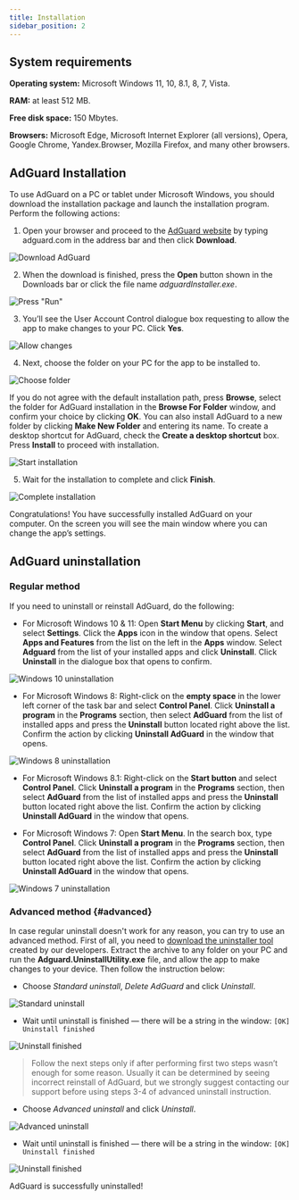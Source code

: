 ```yaml
---
title: Installation
sidebar_position: 2
---
```


## System  requirements

**Operating system:** Microsoft Windows 11, 10, 8.1, 8, 7, Vista.

**RAM:** at least 512 MB.

**Free disk space:** 150 Mbytes.

**Browsers:** Microsoft Edge, Microsoft Internet Explorer (all versions), Opera, Google Chrome, Yandex.Browser, Mozilla Firefox, and many other browsers.

## AdGuard Installation 

To use AdGuard on a PC or tablet under Microsoft Windows, you should download the installation package and launch the installation program. Perform the following actions:

1) Open your browser and proceed to the [AdGuard website](http://adguard.com) by typing adguard.com in the address bar and then click **Download**.

![Download AdGuard]()

2) When the download is finished, press the **Open** button shown in the Downloads bar or click the file name *adguardInstaller.exe*.

![Press "Run"]()

3) You’ll see the User Account Control dialogue box requesting to allow the app to make changes to your PC. Click **Yes**.

![Allow changes]()

4) Next, choose the folder on your PC for the app to be installed to.

![Choose folder]()

If you do not agree with the default installation path, press **Browse**, select the folder for AdGuard installation in the **Browse For Folder** window, and confirm your choice by clicking **OK**. You can also install AdGuard to a new folder by clicking **Make New Folder** and entering its name. To create a desktop shortcut for AdGuard, check the **Create a desktop shortcut** box. Press **Install** to proceed with installation.

![Start installation]()

5) Wait for the installation to complete and click **Finish**.

![Complete installation]()

Congratulations! You have successfully installed AdGuard on your computer. On the screen you will see the main window where you can change the app’s settings.

## AdGuard uninstallation 

### Regular method 

If you need to uninstall or reinstall AdGuard, do the following:

* For Microsoft Windows 10 & 11: Open **Start Menu** by clicking **Start**, and select **Settings**. Click the **Apps** icon in the window that opens. Select **Apps and Features** from the list on the left in the **Apps** window. Select **Adguard** from the list of your installed apps and click **Uninstall**. Click **Uninstall** in the dialogue box that opens to confirm.

![Windows 10 uninstallation](https://cdn.adguard.com/public/Adguard/kb/newscreenshots/En/Windows7.1/uninstEn.png)

* For Microsoft Windows 8: Right-click on the **empty space** in the lower left corner of the task bar and select **Control Panel**. Click **Uninstall a program** in the **Programs** section, then select **AdGuard** from the list of installed apps and press the **Uninstall** button located right above the list. Confirm the action by clicking **Uninstall AdGuard** in the window that opens.

![Windows 8 uninstallation](https://cdn.adguard.com/public/Adguard/kb/PicturesEN/windows8.png)

* For Microsoft Windows 8.1: Right-click on the **Start button** and select **Control Panel**. Click **Uninstall a program** in the **Programs** section, then select **AdGuard** from the list of installed apps and press the **Uninstall** button located right above the list. Confirm the action by clicking **Uninstall AdGuard** in the window that opens.

* For Microsoft Windows 7: Open **Start Menu**. In the search box, type **Control Panel**. Click **Uninstall a program** in the **Programs** section, then select **AdGuard** from the list of installed apps and press the **Uninstall** button located right above the list. Confirm the action by clicking **Uninstall AdGuard** in the window that opens.

![Windows 7 uninstallation](https://cdn.adguard.com/public/Adguard/kb/newscreenshots/En/Windows7.1/uninstallw7.png)

### Advanced method {#advanced}

In case regular uninstall doesn't work for any reason, you can try to use an advanced method. First of all, you need to [download the uninstaller tool](https://cdn.adguard.com/public/Adguard/tools/Uninstall_Utility.zip) created by our developers. Extract the archive to any folder on your PC and run the **Adguard.UninstallUtility.exe** file, and allow the app to make changes to your device. Then follow the instruction below:

* Choose *Standard uninstall*, *Delete AdGuard* and click *Uninstall*.

![Standard uninstall](https://cdn.adguard.com/content/kb/ad_blocker/windows/installation/standard-uninstall.png)
                                 
* Wait until uninstall is finished — there will be a string in the window:
`[OK] Uninstall finished`
                            
![Uninstall finished](https://cdn.adguard.com/public/Adguard/Ru/Articles/howtodelete/standard_uninstall.png)

> Follow the next steps only if after performing first two steps wasn’t enough for some reason. Usually it can be determined by seeing incorrect reinstall of AdGuard, but we strongly suggest contacting our support before using steps 3-4 of advanced uninstall instruction.

* Choose *Advanced uninstall* and click  *Uninstall*.

![Advanced uninstall](https://cdn.adguard.com/content/kb/ad_blocker/windows/installation/advanced-uninstall.png)
                                 
* Wait until uninstall is finished — there will be a string in the window:
`[OK] Uninstall finished`

![Uninstall finished](https://cdn.adguard.com/public/Adguard/Ru/Articles/howtodelete/advanced_uninstall.png)
                                 
AdGuard is successfully uninstalled!